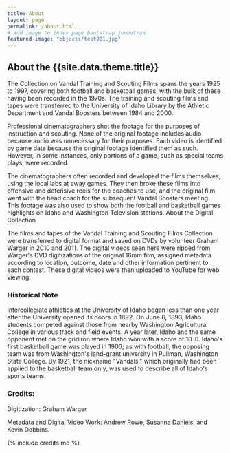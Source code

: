 ```yaml
---
title: About
layout: page
permalink: /about.html
# add image to index page bootstrap jumbotron
featured-image: "objects/test001.jpg"
---
```


## About the {{site.data.theme.title}}

 The Collection on Vandal Training and Scouting Films spans the years 1925 to 1997, covering both football and basketball games, with the bulk of these having been recorded in the 1970s. The training and scouting films and tapes were transferred to the University of Idaho Library by the Athletic Department and Vandal Boosters between 1984 and 2000.

Professional cinematographers shot the footage for the purposes of instruction and scouting. None of the original footage includes audio because audio was unnecessary for their purposes. Each video is identified by game date because the original footage identified them as such. However, in some instances, only portions of a game, such as special teams plays, were recorded.

The cinematographers often recorded and developed the films themselves, using the local labs at away games. They then broke these films into offensive and defensive reels for the coaches to use, and the original film went with the head coach for the subsequent Vandal Boosters meeting. This footage was also used to show both the football and basketball games highlights on Idaho and Washington Television stations.
About the Digital Collection

The films and tapes of the Vandal Training and Scouting Films Collection were transferred to digital format and saved on DVDs by volunteer Graham Warger in 2010 and 2011. The digital videos seen here were ripped from Warger's DVD digitizations of the original 16mm film, assigned metadata according to location, outcome, date and other information pertinent to each contest. These digital videos were then uploaded to YouTube for web viewing.

### Historical Note

Intercollegiate athletics at the University of Idaho began less than one year after the University opened its doors in 1892. On June 6, 1893, Idaho students competed against those from nearby Washington Agricultural College in various track and field events. A year later, Idaho and the same opponent met on the gridiron where Idaho won with a score of 10-0. Idaho's first basketball game was played in 1906; as with football, the opposing team was from Washington's land-grant university in Pullman, Washington State College. By 1921, the nickname "Vandals," which originally had been applied to the basketball team only, was used to describe all of Idaho's sports teams. 

### Credits:

Digitization: Graham Warger

Metadata and Digital Video Work: Andrew Rowe, Susanna Daniels, and Kevin Dobbins.

{% include credits.md %}

